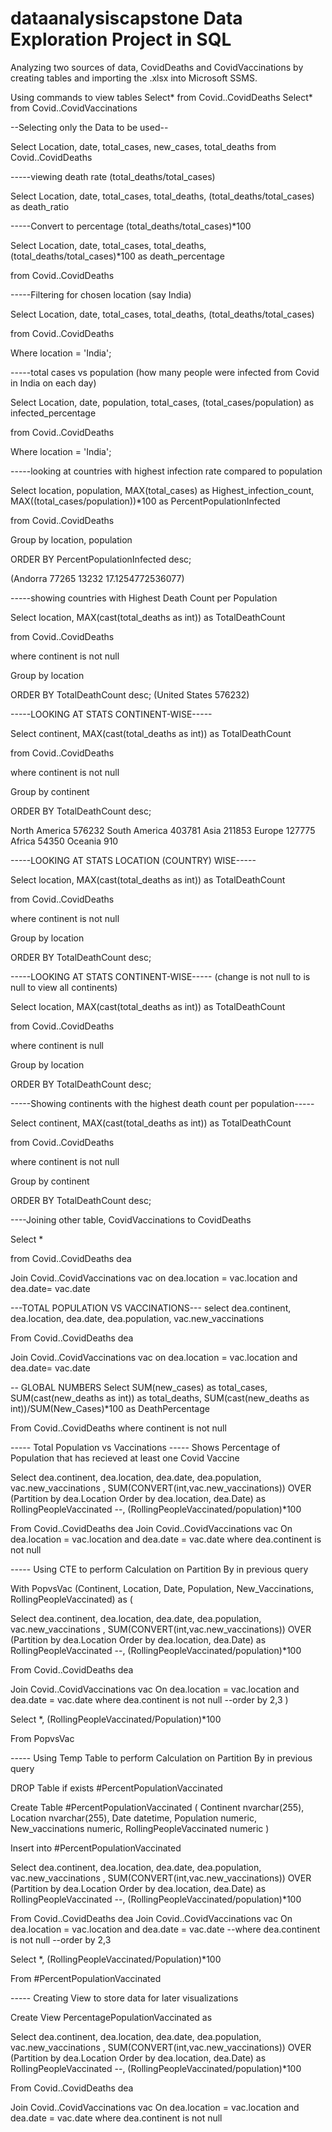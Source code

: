 # dataanalysiscapstone Data Exploration Project in SQL

Analyzing two sources of data, CovidDeaths and CovidVaccinations by creating tables
and importing the .xlsx into Microsoft SSMS.

Using commands to view tables
Select* from Covid..CovidDeaths
Select* from Covid..CovidVaccinations 

--Selecting only the Data to be used--

Select Location, date, total_cases, new_cases, total_deaths
from Covid..CovidDeaths

-----viewing death rate (total_deaths/total_cases)

Select Location, date, total_cases, total_deaths, (total_deaths/total_cases) as death_ratio

-----Convert to percentage  (total_deaths/total_cases)*100

Select Location, date, total_cases, total_deaths, (total_deaths/total_cases)*100 
as death_percentage

from Covid..CovidDeaths

-----Filtering for chosen location (say India)

Select Location, date, total_cases, total_deaths, (total_deaths/total_cases)

from Covid..CovidDeaths

Where location = 'India';

-----total cases vs population (how many people were infected from Covid in India on each day)

Select Location, date, population, total_cases, (total_cases/population) as infected_percentage

from Covid..CovidDeaths

Where location = 'India';

-----looking at countries with highest infection rate compared to population

Select location, population, MAX(total_cases) as Highest_infection_count, MAX((total_cases/population))*100 as PercentPopulationInfected

from Covid..CovidDeaths

Group by location, population

ORDER BY PercentPopulationInfected desc;

(Andorra	77265	13232	17.1254772536077)

-----showing countries with Highest Death Count per Population

Select location, MAX(cast(total_deaths as int)) as TotalDeathCount

from Covid..CovidDeaths

where continent is not null

Group by location

ORDER BY TotalDeathCount desc;
(United States	576232)

-----LOOKING AT STATS CONTINENT-WISE-----

Select continent, MAX(cast(total_deaths as int)) as TotalDeathCount

from Covid..CovidDeaths

where continent is not null

Group by continent

ORDER BY TotalDeathCount desc;

North America	576232
South America	403781
Asia	211853
Europe	127775
Africa	54350
Oceania	910

-----LOOKING AT STATS LOCATION (COUNTRY) WISE-----

Select location, MAX(cast(total_deaths as int)) as TotalDeathCount

from Covid..CovidDeaths

where continent is not null

Group by location

ORDER BY TotalDeathCount desc;


-----LOOKING AT STATS CONTINENT-WISE-----  (change is not null to is null to view all continents)

Select location, MAX(cast(total_deaths as int)) as TotalDeathCount

from Covid..CovidDeaths

where continent is null

Group by location

ORDER BY TotalDeathCount desc;

-----Showing continents with the highest death count per population-----

Select continent, MAX(cast(total_deaths as int)) as TotalDeathCount

from Covid..CovidDeaths

where continent is not null

Group by continent

ORDER BY TotalDeathCount desc;

----Joining other table, CovidVaccinations to CovidDeaths

Select *

from Covid..CovidDeaths dea

Join Covid..CovidVaccinations vac
on dea.location = vac.location
and dea.date= vac.date
   

---TOTAL POPULATION VS VACCINATIONS---
select dea.continent, dea.location, dea.date, dea.population, vac.new_vaccinations

From Covid..CovidDeaths dea

Join Covid..CovidVaccinations vac
on dea.location = vac.location
and dea.date= vac.date


-- GLOBAL NUMBERS
Select SUM(new_cases) as total_cases, SUM(cast(new_deaths as int)) as total_deaths, SUM(cast(new_deaths as int))/SUM(New_Cases)*100 as DeathPercentage

From Covid..CovidDeaths
where continent is not null 

----- Total Population vs Vaccinations
----- Shows Percentage of Population that has recieved at least one Covid Vaccine


Select dea.continent, dea.location, dea.date, dea.population, vac.new_vaccinations
, SUM(CONVERT(int,vac.new_vaccinations)) OVER (Partition by dea.Location Order by dea.location, dea.Date) as RollingPeopleVaccinated
--, (RollingPeopleVaccinated/population)*100

From Covid..CovidDeaths dea
Join Covid..CovidVaccinations vac
	On dea.location = vac.location
	and dea.date = vac.date
where dea.continent is not null 

----- Using CTE to perform Calculation on Partition By in previous query


With PopvsVac (Continent, Location, Date, Population, New_Vaccinations, RollingPeopleVaccinated)
as
(

Select dea.continent, dea.location, dea.date, dea.population, vac.new_vaccinations
, SUM(CONVERT(int,vac.new_vaccinations)) OVER (Partition by dea.Location Order by dea.location, dea.Date) as RollingPeopleVaccinated
--, (RollingPeopleVaccinated/population)*100

From Covid..CovidDeaths dea

Join Covid..CovidVaccinations vac
	On dea.location = vac.location
	and dea.date = vac.date
where dea.continent is not null 
--order by 2,3
)

Select *, (RollingPeopleVaccinated/Population)*100

From PopvsVac

----- Using Temp Table to perform Calculation on Partition By in previous query


DROP Table if exists #PercentPopulationVaccinated

Create Table #PercentPopulationVaccinated
(
Continent nvarchar(255),
Location nvarchar(255),
Date datetime,
Population numeric,
New_vaccinations numeric,
RollingPeopleVaccinated numeric
)

Insert into #PercentPopulationVaccinated

Select dea.continent, dea.location, dea.date, dea.population, vac.new_vaccinations
, SUM(CONVERT(int,vac.new_vaccinations)) OVER (Partition by dea.Location Order by dea.location, dea.Date) as RollingPeopleVaccinated
--, (RollingPeopleVaccinated/population)*100

From Covid..CovidDeaths dea
Join Covid..CovidVaccinations vac
	On dea.location = vac.location
	and dea.date = vac.date
--where dea.continent is not null 
--order by 2,3

Select *, (RollingPeopleVaccinated/Population)*100

From #PercentPopulationVaccinated

----- Creating View to store data for later visualizations

Create View PercentagePopulationVaccinated as

Select dea.continent, dea.location, dea.date, dea.population, vac.new_vaccinations
, SUM(CONVERT(int,vac.new_vaccinations)) OVER (Partition by dea.Location Order by dea.location, dea.Date) as RollingPeopleVaccinated
--, (RollingPeopleVaccinated/population)*100

From Covid..CovidDeaths dea

Join Covid..CovidVaccinations vac
	On dea.location = vac.location
	and dea.date = vac.date
where dea.continent is not null 

     
     

